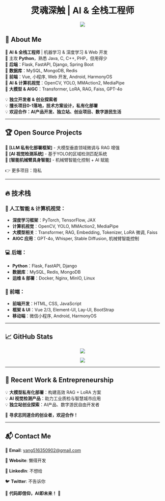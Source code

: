 <h1 align="center">灵魂深触 | AI & 全栈工程师</h1>

<p align="center">
  <img src="https://github-readme-stats.vercel.app/api?username=yang516350902&show_icons=true&theme=radical" />
</p>

## 🚀 About Me

🔹 **AI & 全栈工程师** | 机器学习 & 深度学习 & Web 开发  
🔹 主攻 **Python**，熟悉 Java, C, C++, PHP，但用得少  
🔹 **后端**：Flask, FastAPI, Django, Spring Boot  
🔹 **数据库**：MySQL, MongoDB, Redis  
🔹 **前端**：Vue, 小程序, Web 开发, Android, HarmonyOS  
🔹 **AI & 计算机视觉**：OpenCV, YOLO, MMAction2, MediaPipe  
🔹 **大模型 & AIGC**：Transformer, LoRA, RAG, Faiss, GPT-4o  

💡 **独立开发者 & 创业探索者**  
💡 **擅长项目0-1落地，技术方案设计，私有化部署**  
💡 **欢迎合作：AI产品开发、独立站、创业项目、数字游民生活**  

---

## 🏆 Open Source Projects

🌟 **[LLM 私有化部署框架]** - 大模型垂直领域微调与 RAG 增强  
🌟 **[AI 视觉检测系统]** - 基于YOLO的区域检测匹配系统  
🌟 **[智能机械臂具身智能]** - 机械臂智能化控制 + AI 赋能  

👉 更多项目：隐私

---

## 🔥 技术栈

### 🧠 人工智能 & 计算机视觉：
- **深度学习框架**：PyTorch, TensorFlow, JAX  
- **计算机视觉**：OpenCV, YOLO, MMAction2, MediaPipe  
- **大模型相关**：Transformer, RAG, Embedding, Tokenizer, LoRA 微调, Faiss  
- **AIGC 应用**：GPT-4o, Whisper, Stable Diffusion, 机械臂智能控制  

### 💻 后端：
- **Python**：Flask, FastAPI, Django  
- **数据库**：MySQL, Redis, MongoDB  
- **运维 & 部署**：Docker, Nginx, MinIO, Linux

### 🎨 前端：
- **前端开发**：HTML, CSS, JavaScript  
- **框架 & UI**：Vue 2/3, Element-UI, Lay-UI, BootStrap  
- **移动端**：微信小程序, Android, HarmonyOS  

---

## 📈 GitHub Stats

<p align="center">
  <img src="https://github-readme-streak-stats.herokuapp.com/?user=yang516350902&theme=radical" />
</p>

<p align="center">
  <img src="https://github-profile-summary-cards.vercel.app/api/cards/profile-details?username=yang516350902&theme=radical" />
</p>

---

## 📌 Recent Work & Entrepreneurship

💡 **大模型私有化部署**：构建高效 RAG + LoRA 方案  
💡 **AI 视觉检测产品**：助力工业质检与智慧城市应用  
💡 **独立站创业探索**：AI产品、数字游民自由开发者  

🎯 **寻求志同道合的创业者，欢迎合作！**  

---

## 📬 Contact Me

📧 **Email**: yang516350902@gmail.com 

📌 **Website**: 懒得开发

💼 **LinkedIn**: 不想给

🐦 **Twitter**: 不告诉你  


🚀 **代码即信仰，AI即未来！** 🚀
